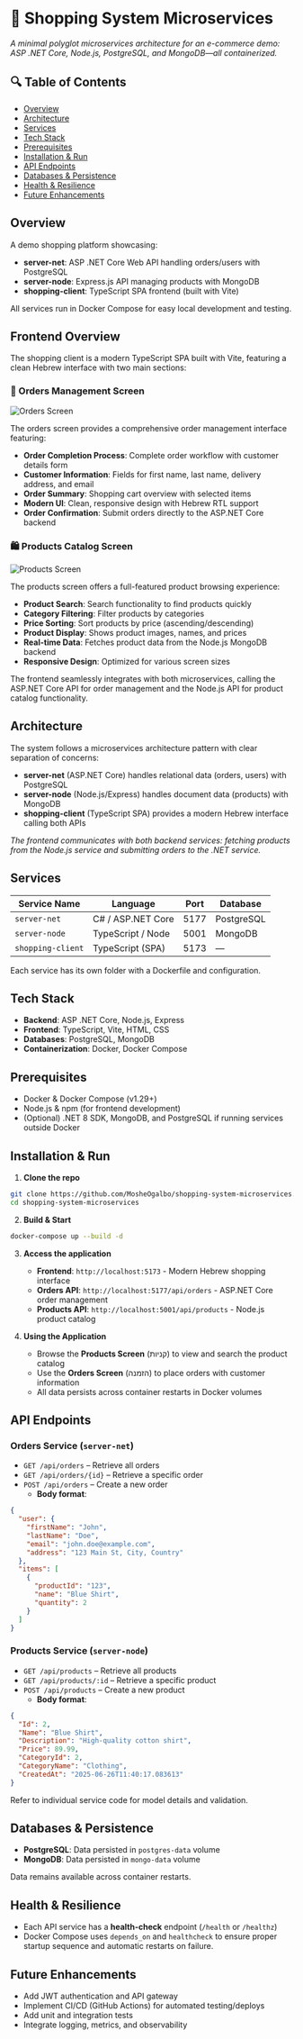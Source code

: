 # 🛒 Shopping System Microservices

*A minimal polyglot microservices architecture for an e-commerce demo: ASP .NET Core, Node.js, PostgreSQL, and MongoDB—all containerized.*

## 🔍 Table of Contents

* [Overview](#overview)
* [Architecture](#architecture)
* [Services](#services)
* [Tech Stack](#tech-stack)
* [Prerequisites](#prerequisites)
* [Installation & Run](#installation--run)
* [API Endpoints](#api-endpoints)
* [Databases & Persistence](#databases--persistence)
* [Health & Resilience](#health--resilience)
* [Future Enhancements](#future-enhancements)


## Overview

A demo shopping platform showcasing:

* **server-net**: ASP .NET Core Web API handling orders/users with PostgreSQL
* **server-node**: Express.js API managing products with MongoDB
* **shopping-client**: TypeScript SPA frontend (built with Vite)

All services run in Docker Compose for easy local development and testing.

## Frontend Overview

The shopping client is a modern TypeScript SPA built with Vite, featuring a clean Hebrew interface with two main sections:

### 🛒 Orders Management Screen
![Orders Screen](./imags/Orders-screen.png)

The orders screen provides a comprehensive order management interface featuring:
- **Order Completion Process**: Complete order workflow with customer details form
- **Customer Information**: Fields for first name, last name, delivery address, and email
- **Order Summary**: Shopping cart overview with selected items
- **Modern UI**: Clean, responsive design with Hebrew RTL support
- **Order Confirmation**: Submit orders directly to the ASP.NET Core backend

### 🛍️ Products Catalog Screen
![Products Screen](./imags/Products-screen.png)

The products screen offers a full-featured product browsing experience:
- **Product Search**: Search functionality to find products quickly
- **Category Filtering**: Filter products by categories
- **Price Sorting**: Sort products by price (ascending/descending)
- **Product Display**: Shows product images, names, and prices
- **Real-time Data**: Fetches product data from the Node.js MongoDB backend
- **Responsive Design**: Optimized for various screen sizes

The frontend seamlessly integrates with both microservices, calling the ASP.NET Core API for order management and the Node.js API for product catalog functionality.

## Architecture

The system follows a microservices architecture pattern with clear separation of concerns:

* **server-net** (ASP.NET Core) handles relational data (orders, users) with PostgreSQL
* **server-node** (Node.js/Express) handles document data (products) with MongoDB
* **shopping-client** (TypeScript SPA) provides a modern Hebrew interface calling both APIs



*The frontend communicates with both backend services: fetching products from the Node.js service and submitting orders to the .NET service.*

## Services

| Service Name | Language | Port | Database |
|--------------|----------|------|----------|
| `server-net` | C# / ASP.NET Core | 5177 | PostgreSQL |
| `server-node` | TypeScript / Node | 5001 | MongoDB |
| `shopping-client` | TypeScript (SPA) | 5173 | — |

Each service has its own folder with a Dockerfile and configuration.

## Tech Stack

* **Backend**: ASP .NET Core, Node.js, Express
* **Frontend**: TypeScript, Vite, HTML, CSS
* **Databases**: PostgreSQL, MongoDB
* **Containerization**: Docker, Docker Compose

## Prerequisites

* Docker & Docker Compose (v1.29+)
* Node.js & npm (for frontend development)
* (Optional) .NET 8 SDK, MongoDB, and PostgreSQL if running services outside Docker

## Installation & Run

1. **Clone the repo**

```bash
git clone https://github.com/MosheOgalbo/shopping-system-microservices.git
cd shopping-system-microservices
```

2. **Build & Start**

```bash
docker-compose up --build -d
```

3. **Access the application**
   * **Frontend**: `http://localhost:5173` - Modern Hebrew shopping interface
   * **Orders API**: `http://localhost:5177/api/orders` - ASP.NET Core order management
   * **Products API**: `http://localhost:5001/api/products` - Node.js product catalog

4. **Using the Application**
   * Browse the **Products Screen** (קניות) to view and search the product catalog
   * Use the **Orders Screen** (הזמנה) to place orders with customer information
   * All data persists across container restarts in Docker volumes

## API Endpoints

### **Orders Service** (`server-net`)

* `GET /api/orders` – Retrieve all orders
* `GET /api/orders/{id}` – Retrieve a specific order
* `POST /api/orders` – Create a new order
  * **Body format**:

```json
{
  "user": {
    "firstName": "John",
    "lastName": "Doe",
    "email": "john.doe@example.com",
    "address": "123 Main St, City, Country"
  },
  "items": [
    {
      "productId": "123",
      "name": "Blue Shirt",
      "quantity": 2
    }
  ]
}
```

### **Products Service** (`server-node`)

* `GET /api/products` – Retrieve all products
* `GET /api/products/:id` – Retrieve a specific product
* `POST /api/products` – Create a new product
  * **Body format**:

```json
{
  "Id": 2,
  "Name": "Blue Shirt",
  "Description": "High-quality cotton shirt",
  "Price": 89.99,
  "CategoryId": 2,
  "CategoryName": "Clothing",
  "CreatedAt": "2025-06-26T11:40:17.083613"
}
```

Refer to individual service code for model details and validation.

## Databases & Persistence

* **PostgreSQL**: Data persisted in `postgres-data` volume
* **MongoDB**: Data persisted in `mongo-data` volume

Data remains available across container restarts.

## Health & Resilience

* Each API service has a **health-check** endpoint (`/health` or `/healthz`)
* Docker Compose uses `depends_on` and `healthcheck` to ensure proper startup sequence and automatic restarts on failure.

## Future Enhancements

* Add JWT authentication and API gateway
* Implement CI/CD (GitHub Actions) for automated testing/deploys
* Add unit and integration tests
* Integrate logging, metrics, and observability
